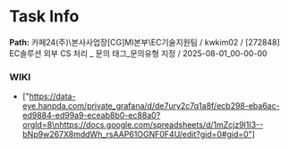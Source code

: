 # Task Info

**Path:** 카페24(주)\본사사업장\[CG]MI본부\EC기술지원팀 / kwkim02 / [272848] EC솔루션 외부 CS 처리 _ 문의 태그_문의유형 지정 / 2025-08-01_00-00-00

### WIKI
- ["https://data-eye.hanpda.com/private_grafana/d/de7ury2c7q1a8f/ecb298-eba6ac-ed9884-ed99a9-eceab8b0-ec88a0?orgId=8\nhttps://docs.google.com/spreadsheets/d/1mZcjz9l1I3--bNp9w267X8mddWh_rsAAP61OGNF0F4U/edit?gid=0#gid=0"]

